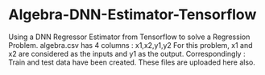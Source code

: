 # Algebra-DNN-Estimator-Tensorflow
Using a DNN Regressor Estimator from Tensorflow to solve a Regression Problem.
algebra.csv has 4 columns : x1,x2,y1,y2 
For this problem, x1 and x2 are considered as the inputs and y1 as the output.
Correspondingly : Train and test data have been created. These files are uploaded here also.
